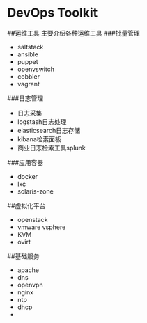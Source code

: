 DevOps Toolkit
=======

##运维工具
    主要介绍各种运维工具
###批量管理
- saltstack
- ansible
- puppet
- openvswitch
- cobbler
- vagrant

###日志管理
- 日志采集
- logstash日志处理
- elasticsearch日志存储
- kibana检索面板
- 商业日志检索工具splunk

###应用容器
- docker
- lxc
- solaris-zone

##虚拟化平台
- openstack
- vmware vsphere
- KVM
- ovirt

##基础服务
- apache
- dns
- openvpn
- nginx
- ntp
- dhcp
-
